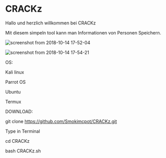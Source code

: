 # CRACKz
Hallo und herzlich willkommen bei CRACKz 

Mit diesem simpeln tool kann man Informationen von Personen Speichern.

![screenshot from 2018-10-14 17-52-04](https://user-images.githubusercontent.com/8625880/46920210-5b840900-cfda-11e8-87aa-d9658e6201e8.png)

![screenshot from 2018-10-14 17-54-21](https://user-images.githubusercontent.com/8625880/46920217-735b8d00-cfda-11e8-886d-9c0986252b63.png)

OS:

Kali linux

Parrot OS 

Ubuntu

Termux




DOWNLOAD:

git clone https://github.com/Smokimcpot/CRACKz.git

Type in Terminal 

cd CRACKz

bash CRACKz.sh
